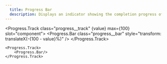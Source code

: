 ```yaml
---
  title: Progress Bar
  description: Displays an indicator showing the completion progress of a task.
---
```


<script>
    import {onMount} from 'svelte';

    import Progress from '$lib/components/Progress';

    let value = 0;

    onMount(() => {
        setTimeout(() => value = 60, 250);
    });
</script>

<style global>
.progress__track {
    position: relative;
    overflow: hidden;
    background: #434c5e;
    width: 300px;
    height: 25px;
    transform: translateZ(0);
}

.progress__bar {
    background-color: #8fbcbb;
    opacity: 1;
    width: 100%;
    height: 100%;
    transition: transform 660ms cubic-bezier(0.65, 0, 0.35, 1);
}
</style>

<!--code start-->
<Progress.Track class="progress__track" {value} max={100} slot="component">
    <Progress.Bar class="progress__bar" style="transform: translateX(-{100 - value}%)" />
</Progress.Track>
<!--code end-->

```svelte
<Progress.Track>
    <Progress.Bar/>
</Progress.Track>
```